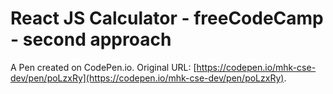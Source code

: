 # React JS Calculator - freeCodeCamp - second approach

A Pen created on CodePen.io. Original URL: [https://codepen.io/mhk-cse-dev/pen/poLzxRy](https://codepen.io/mhk-cse-dev/pen/poLzxRy).

